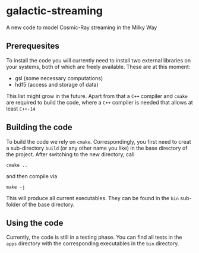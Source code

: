 # galactic-streaming
A new code to model Cosmic-Ray streaming in the Milky Way

## Prerequesites
To install the code you will currently need to install two
external libraries on your systems, both of which are freely
available. These are at this moment:

* gsl (some necessary computations)
* hdf5 (access and storage of data)

This list might grow in the future.
Apart from that a `C++` compiler and `cmake` are required to
build the code, where a `C++` compiler is needed that allows
at least `C++-14`

## Building the code
To build the code we rely on `cmake`. Correspondingly, you 
first need to creat a sub-directory `build` (or
any other name you like) in the base directory of the project. 
After switching to the new directory, call

    cmake ..

and then compile via

    make -j

This will produce all current executables. They can be found 
in the `bin`
sub-folder of the base directory.

## Using the code

Currently, the code is still in a testing phase. You can find
all tests in the `apps` directory with the corresponding executables
in the `bin` directory. 
